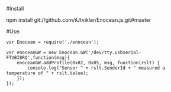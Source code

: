 #Install

npm install git://github.com/iUtvikler/Enocean.js.git#master

#Use:

	var Enocean = require('./enocean');

	var enoceanGW = new Enocean.GW('/dev/tty.usbserial-FTVBI8RQ',function(msg){
  		enoceanGW.addProfile(0x02, 0x05, msg, function(rslt) {
    		console.log("Sensor " + rslt.SenderId + " measured a temperature of " + rslt.Value);
  		});
	});